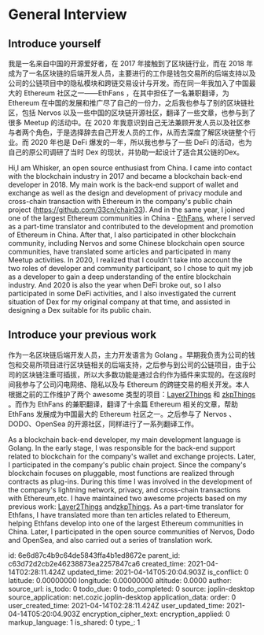 # General Interview

## Introduce yourself

我是一名来自中国的开源爱好者，在 2017 年接触到了区块链行业，而在 2018 年成为了一名区块链的后端开发人员，主要进行的工作是钱包交易所的后端支持以及公司的公链项目中的隐私模块和跨链交易设计与开发。而在同一年我加入了中国最大的 Ethereum 社区之一——EthFans ，在其中担任了一名兼职翻译，为 Ethereum 在中国的发展和推广尽了自己的一份力，之后我也参与了别的区块链社区，包括 Nervos 以及一些中国的区块链开源社区，翻译了一些文章，也参与到了很多 Meetup 的活动中。在 2020 年我意识到自己无法兼顾开发人员以及社区参与者两个角色，于是选择辞去自己开发人员的工作，从而去深度了解区块链整个行业。而 2020 年也是 DeFi 爆发的一年，所以我也参与了一些 DeFi 的活动，也为自己的原公司调研了当时 Dex 的现状，并协助一起设计了适合其公链的Dex。

Hi,I am Whisker, an open source enthusiast from China. I came into contact with the blockchain industry in 2017 and became a blockchain back-end developer in 2018. My main work is the back-end support of wallet and exchange as well as the design and development of privacy module and cross-chain transaction with Ethereum in the company's public chain project (https://github.com/33cn/chain33). And in the same year, I joined one of the largest Ethereum communities in China - [EthFans](https://ethfans.org/), where I served as a part-time translator and contributed to the development and promotion of Ethereum in China. After that, I also participated in other blockchain community, including Nervos and some Chinese blockchain open source communities, have translated some articles and participated in many Meetup activities. In 2020, I realized that I couldn't take into account the two roles of developer and community participant, so I chose to quit my job as a developer to gain a deep understanding of the entire blockchain industry. And 2020 is also the year when DeFi broke out, so I also participated in some DeFi activities, and I also investigated the current situation of Dex for my original company at that time, and assisted in designing a Dex suitable for its public chain.

## Introduce your previous work

作为一名区块链后端开发人员，主力开发语言为 Golang 。早期我负责为公司的钱包和交易所项目进行区块链相关的后端支持，之后参与到公司的公链项目，由于公司的区块链注重可插拔，所以大多数功能是通过合约作为插件来实现的。在这段时间我参与了公司闪电网络、隐私以及与 Ethereum 的跨链交易的相关开发。本人根据之前的工作维护了两个 awesome 类型的项目：[Layer2Things](https://github.com/Whisker17/Layer2Things) 和 [zkpThings](https://github.com/Whisker17/zkpThings/blob/dev/Awesome_Resources.md) 。而作为 EthFans 的兼职翻译，翻译了十余篇 Ethereum 相关的文章，帮助 EthFans 发展成为中国最大的 Ethereum 社区之一。之后参与了 Nervos 、DODO、OpenSea 的开源社区，同样进行了一系列翻译工作。

As a blockchain back-end developer, my main development language is Golang. In the early stage, I was responsible for the back-end support related to blockchain for the company's wallet and exchange projects. Later, I participated in the company's public chain project. Since the company's blockchain focuses on pluggable, most functions are realized through contracts as plug-ins. During this time I was involved in the development of the company's lightning network, privacy, and cross-chain transactions with Ethereum,etc. I have maintained two awesome projects based on my previous work:
[Layer2Things](https://github.com/Whisker17/Layer2Things) and[zkpThings](https://github.com/Whisker17/zkpThings/blob/dev/Awesome_Resources.md).
As a part-time translator for Ethfans, I have translated more than ten articles related to Ethereum, helping Ethfans develop into one of the largest Ethereum communities in China.
Later, I participated in the open source communities of Nervos, Dodo and OpenSea, and also carried out a series of translation work.

id: 6e6d87c4b9c64de5843ffa4b1ed8672e
parent_id: c63d72d2cb2e46238873ea2257847ca6
created_time: 2021-04-14T02:28:11.424Z
updated_time: 2021-04-14T05:20:04.903Z
is_conflict: 0
latitude: 0.00000000
longitude: 0.00000000
altitude: 0.0000
author: 
source_url: 
is_todo: 0
todo_due: 0
todo_completed: 0
source: joplin-desktop
source_application: net.cozic.joplin-desktop
application_data: 
order: 0
user_created_time: 2021-04-14T02:28:11.424Z
user_updated_time: 2021-04-14T05:20:04.903Z
encryption_cipher_text: 
encryption_applied: 0
markup_language: 1
is_shared: 0
type_: 1